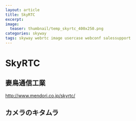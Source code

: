 ```yaml
---
layout: article
title: SkyRTC
excerpt: 
image:
  teaser: thumbnail/temp_skyrtc_400x250.png
categories: skyway
tags: skyway webrtc image usercase webconf salessupport
---
```


# SkyRTC

## 妻鳥通信工業

http://www.mendori.co.jp/skyrtc/

## カメラのキタムラ